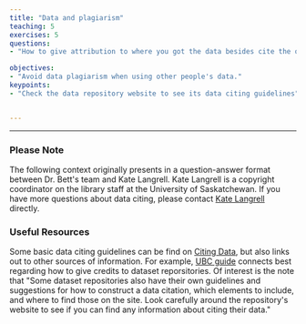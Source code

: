 ```yaml
---
title: "Data and plagiarism"
teaching: 5
exercises: 5
questions:
- "How to give attribution to where you got the data besides cite the original author?"

objectives:
- "Avoid data plagiarism when using other people's data."
keypoints:
- "Check the data repository website to see its data citing guidelines"


---
```


---
### Please Note
The following context originally presents in a question-answer format between Dr. Bett's team and Kate Langrell. Kate Langrell is a copyright coordinator on the library staff at the University of Saskatchewan. If you have more questions about data citing, please contact [Kate Langrell](https://library.usask.ca/copyright/about-us/kate-langrell.php) directly. 

### Useful Resources 
Some basic data citing guidelines can be find on [Citing Data](https://libguides.usask.ca/data-guide/citation), but also links out to other sources of information. For example, [ UBC guide](https://guides.library.ubc.ca/c.php?g=707463&p=5035505) connects best regarding how to give credits to dataset reporsitories. Of interest is the note that "Some dataset repositories also have their own guidelines and suggestions for how to construct a data citation, which elements to include, and where to find those on the site. Look carefully around the repository's website to see if you can find any information about citing their data."

